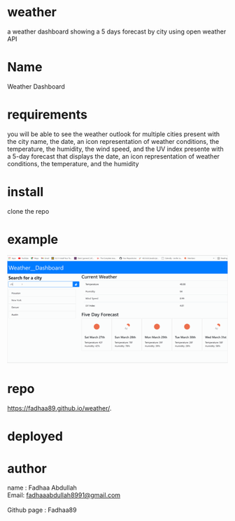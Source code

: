 # weather
a weather dashboard showing a 5 days forecast by city using open weather API

# Name 
 Weather Dashboard

# requirements
you will be able to see the weather outlook for multiple cities
present with the city name, the date, an icon representation of weather conditions, the temperature, the humidity, the wind speed, and the UV index
 presente with a 5-day forecast that displays the date, an icon representation of weather conditions, the temperature, and the humidity

# install
clone the repo

# example 
![Example Gif](./assets/images/example.gif)
 
# repo
https://fadhaa89.github.io/weather/.


# deployed



# author 
name : Fadhaa Abdullah <br>
Email: fadhaaabdullah8991@gmail.com <br>  
Github page : Fadhaa89
